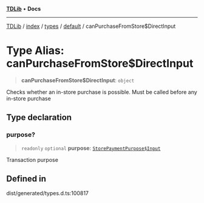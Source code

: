 [**TDLib**](../../../../../../README.md) • **Docs**

***

[TDLib](../../../../../../modules.md) / [index](../../../../../README.md) / [types](../../../README.md) / [default](../README.md) / canPurchaseFromStore$DirectInput

# Type Alias: canPurchaseFromStore$DirectInput

> **canPurchaseFromStore$DirectInput**: `object`

Checks whether an in-store purchase is possible. Must be called before any in-store purchase

## Type declaration

### purpose?

> `readonly` `optional` **purpose**: [`StorePaymentPurpose$Input`](StorePaymentPurpose$Input.md)

Transaction purpose

## Defined in

dist/generated/types.d.ts:100817

